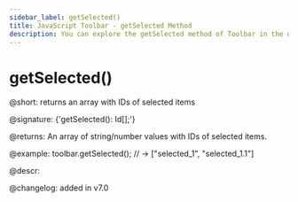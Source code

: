 ```yaml
---
sidebar_label: getSelected()
title: JavaScript Toolbar - getSelected Method 
description: You can explore the getSelected method of Toolbar in the documentation of the DHTMLX JavaScript UI library. Browse developer guides and API reference, try out code examples and live demos, and download a free 30-day evaluation version of DHTMLX Suite 7.
---
```


# getSelected()

@short: returns an array with IDs of selected items

@signature: {'getSelected(): Id[];'}

@returns:
An array of string/number values with IDs of selected items.

@example:
toolbar.getSelected(); // -> ["selected_1", "selected_1.1"]

@descr:

@changelog:
added in v7.0

[comment]: # (@related: toolbar/common_methods.md#getting-selected-items)

[comment]: # (@relatedapi: toolbar/api/toolbar_select_method.md toolbar/api/toolbar_unselect_method.md toolbar/api/toolbar_isselected_method.md)
